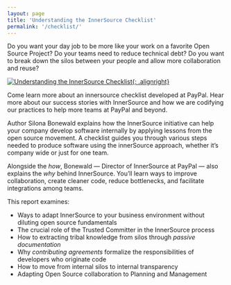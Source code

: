 ```yaml
---
layout: page
title: 'Understanding the InnerSource Checklist'
permalink: '/checklist/'
---
```

Do you want your day job to be more like your work on a favorite Open Source Project? Do your teams need to reduce technical debt?   Do you want to break down the silos between your people and allow more collaboration and reuse?

[![Understanding the InnerSource Checklist](/assets/img/InnerSourceChecklistCover.png){: .alignright}](/assets/files/InnerSourceChecklist.pdf)

Come learn more about an innersource checklist developed at PayPal.  Hear more about our success stories with InnerSource and how we are codifying our practices to help more teams at PayPal and beyond.

Author Silona Bonewald explains how the InnerSource initiative can help your company develop software internally by applying lessons from the open source movement. A checklist guides you through various steps needed to produce software using the innerSource approach, whether it’s company wide or just for one team.

Alongside the _how_, Bonewald — Director of InnerSource at PayPal — also explains the _why_ behind InnerSource. You’ll learn ways to improve collaboration, create cleaner code, reduce bottlenecks, and facilitate integrations among teams.

This report examines:

* Ways to adapt InnerSource to your business environment without diluting open source fundamentals
* The crucial role of the Trusted Committer in the InnerSource process
* How to extracting tribal knowledge from silos through _passive documentation_
* Why _contributing agreements_ formalize the responsibilities of developers who originate code
* How to move from internal silos to internal transparency
* Adapting Open Source collaboration to Planning and Management

